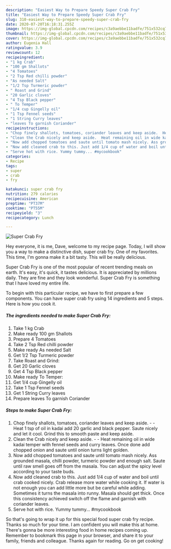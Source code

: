 ```yaml
---
description: "Easiest Way to Prepare Speedy Super Crab Fry"
title: "Easiest Way to Prepare Speedy Super Crab Fry"
slug: 310-easiest-way-to-prepare-speedy-super-crab-fry
date: 2020-07-20T16:18:31.255Z
image: https://img-global.cpcdn.com/recipes/c3a9aebbe11badfe/751x532cq70/super-crab-fry-recipe-main-photo.jpg
thumbnail: https://img-global.cpcdn.com/recipes/c3a9aebbe11badfe/751x532cq70/super-crab-fry-recipe-main-photo.jpg
cover: https://img-global.cpcdn.com/recipes/c3a9aebbe11badfe/751x532cq70/super-crab-fry-recipe-main-photo.jpg
author: Eugenia Hall
ratingvalue: 3.9
reviewcount: 12
recipeingredient:
- "1 kg Crab"
- "100 gm Shallots"
- "4 Tomatoes"
- "2 Tsp Red chilli powder"
- "As needed Salt"
- "1/2 Tsp Turmeric powder"
- " Roast and Grind"
- "20 Garlic cloves"
- "4 Tsp Black pepper"
- " To Temper"
- "1/4 cup Gingelly oil"
- "1 Tsp Fennel seeds"
- "1 String Curry leaves"
- "leaves To garnish Coriander"
recipeinstructions:
- "Chop finely shallots, tomatoes, coriander leaves and keep aside.  Heat 1 tsp of oil in kadai add 20 garlic and black pepper. Saute nicely and let it cool. Grind this to smooth paste and keep aside."
- "Clean the Crab nicely and keep aside.  Heat remaining oil in wide kadai temper with fennel seeds and curry leaves. Once done add chopped onion and saute until onion turns light golden."
- "Now add chopped tomatoes and saute until tomato mash nicely. Ass grounded masala, chilli powder, turmeric powder and enough salt. Saute until raw smell goes off from the masala. You can adjust the spicy level according to your taste buds."
- "Now add cleaned crab to this. Just add 1/4 cup of water and boil until crab cooked nicely. Crab release more water while cooking it. If water is not enough you can add little more but be careful while adding. Sometimes it turns the masala into runny. Masala should get thick. Once this consistency achieved switch off the flame and garnish with coriander leaves."
- "Serve hot with rice. Yummy tummy... #mycookbook"
categories:
- Recipe
tags:
- super
- crab
- fry

katakunci: super crab fry 
nutrition: 279 calories
recipecuisine: American
preptime: "PT37M"
cooktime: "PT55M"
recipeyield: "3"
recipecategory: Lunch

---
```



![Super Crab Fry](https://img-global.cpcdn.com/recipes/c3a9aebbe11badfe/751x532cq70/super-crab-fry-recipe-main-photo.jpg)

Hey everyone, it is me, Dave, welcome to my recipe page. Today, I will show you a way to make a distinctive dish, super crab fry. One of my favorites. This time, I'm gonna make it a bit tasty. This will be really delicious.



Super Crab Fry is one of the most popular of recent trending meals on earth. It's easy, it's quick, it tastes delicious. It is appreciated by millions daily. They are fine and they look wonderful. Super Crab Fry is something that I have loved my entire life.


To begin with this particular recipe, we have to first prepare a few components. You can have super crab fry using 14 ingredients and 5 steps. Here is how you cook it.

<!--inarticleads1-->

##### The ingredients needed to make Super Crab Fry:

1. Take 1 kg Crab
1. Make ready 100 gm Shallots
1. Prepare 4 Tomatoes
1. Take 2 Tsp Red chilli powder
1. Make ready As needed Salt
1. Get 1/2 Tsp Turmeric powder
1. Take  Roast and Grind:
1. Get 20 Garlic cloves
1. Get 4 Tsp Black pepper
1. Make ready  To Temper:
1. Get 1/4 cup Gingelly oil
1. Take 1 Tsp Fennel seeds
1. Get 1 String Curry leaves
1. Prepare leaves To garnish Coriander




<!--inarticleads2-->

##### Steps to make Super Crab Fry:

1. Chop finely shallots, tomatoes, coriander leaves and keep aside. -  - Heat 1 tsp of oil in kadai add 20 garlic and black pepper. Saute nicely and let it cool. Grind this to smooth paste and keep aside.
1. Clean the Crab nicely and keep aside. -  - Heat remaining oil in wide kadai temper with fennel seeds and curry leaves. Once done add chopped onion and saute until onion turns light golden.
1. Now add chopped tomatoes and saute until tomato mash nicely. Ass grounded masala, chilli powder, turmeric powder and enough salt. Saute until raw smell goes off from the masala. You can adjust the spicy level according to your taste buds.
1. Now add cleaned crab to this. Just add 1/4 cup of water and boil until crab cooked nicely. Crab release more water while cooking it. If water is not enough you can add little more but be careful while adding. Sometimes it turns the masala into runny. Masala should get thick. Once this consistency achieved switch off the flame and garnish with coriander leaves.
1. Serve hot with rice. Yummy tummy... #mycookbook




So that's going to wrap it up for this special food super crab fry recipe. Thanks so much for your time. I am confident you will make this at home. There's gonna be more interesting food in home recipes coming up. Remember to bookmark this page in your browser, and share it to your family, friends and colleague. Thanks again for reading. Go on get cooking!
